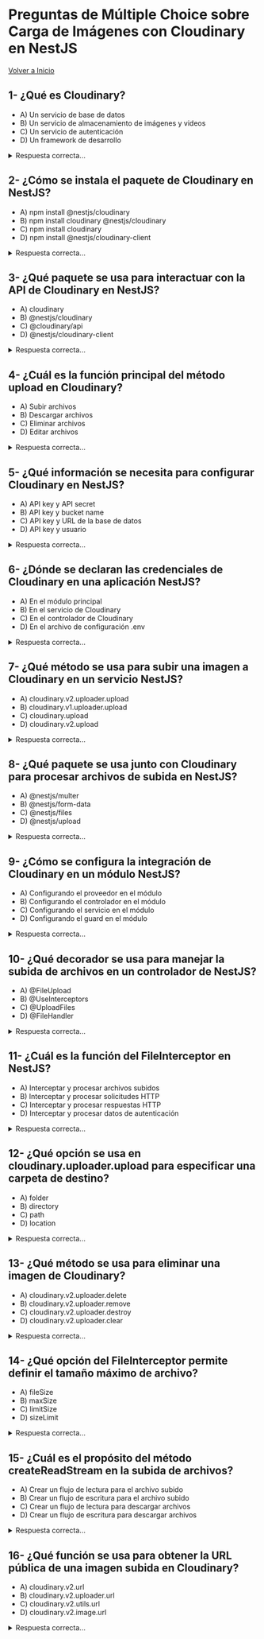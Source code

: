 # Preguntas de Múltiple Choice sobre Carga de Imágenes con Cloudinary en NestJS

[Volver a Inicio](../README.md)

## 1- ¿Qué es Cloudinary?

- A) Un servicio de base de datos
- B) Un servicio de almacenamiento de imágenes y videos
- C) Un servicio de autenticación
- D) Un framework de desarrollo
<details>
  <summary>Respuesta correcta...</summary>
B) Un servicio de almacenamiento de imágenes y videos
</details>

## 2- ¿Cómo se instala el paquete de Cloudinary en NestJS?

- A) npm install @nestjs/cloudinary
- B) npm install cloudinary @nestjs/cloudinary
- C) npm install cloudinary
- D) npm install @nestjs/cloudinary-client
<details>
  <summary>Respuesta correcta...</summary>
C) npm install cloudinary
</details>

## 3- ¿Qué paquete se usa para interactuar con la API de Cloudinary en NestJS?

- A) cloudinary
- B) @nestjs/cloudinary
- C) @cloudinary/api
- D) @nestjs/cloudinary-client
<details>
  <summary>Respuesta correcta...</summary>
A) cloudinary
</details>

## 4- ¿Cuál es la función principal del método upload en Cloudinary?

- A) Subir archivos
- B) Descargar archivos
- C) Eliminar archivos
- D) Editar archivos
<details>
  <summary>Respuesta correcta...</summary>
A) Subir archivos
</details>

## 5- ¿Qué información se necesita para configurar Cloudinary en NestJS?

- A) API key y API secret
- B) API key y bucket name
- C) API key y URL de la base de datos
- D) API key y usuario
<details>
  <summary>Respuesta correcta...</summary>
A) API key y API secret
</details>

## 6- ¿Dónde se declaran las credenciales de Cloudinary en una aplicación NestJS?

- A) En el módulo principal
- B) En el servicio de Cloudinary
- C) En el controlador de Cloudinary
- D) En el archivo de configuración .env
<details>
  <summary>Respuesta correcta...</summary>
D) En el archivo de configuración .env
</details>

## 7- ¿Qué método se usa para subir una imagen a Cloudinary en un servicio NestJS?

- A) cloudinary.v2.uploader.upload
- B) cloudinary.v1.uploader.upload
- C) cloudinary.upload
- D) cloudinary.v2.upload
<details>
  <summary>Respuesta correcta...</summary>
A) cloudinary.v2.uploader.upload
</details>

## 8- ¿Qué paquete se usa junto con Cloudinary para procesar archivos de subida en NestJS?

- A) @nestjs/multer
- B) @nestjs/form-data
- C) @nestjs/files
- D) @nestjs/upload
<details>
  <summary>Respuesta correcta...</summary>
A) @nestjs/multer
</details>

## 9- ¿Cómo se configura la integración de Cloudinary en un módulo NestJS?

- A) Configurando el proveedor en el módulo
- B) Configurando el controlador en el módulo
- C) Configurando el servicio en el módulo
- D) Configurando el guard en el módulo
<details>
  <summary>Respuesta correcta...</summary>
A) Configurando el proveedor en el módulo
</details>

## 10- ¿Qué decorador se usa para manejar la subida de archivos en un controlador de NestJS?

- A) @FileUpload
- B) @UseInterceptors
- C) @UploadFiles
- D) @FileHandler
<details>
  <summary>Respuesta correcta...</summary>
B) @UseInterceptors
</details>

## 11- ¿Cuál es la función del FileInterceptor en NestJS?

- A) Interceptar y procesar archivos subidos
- B) Interceptar y procesar solicitudes HTTP
- C) Interceptar y procesar respuestas HTTP
- D) Interceptar y procesar datos de autenticación
<details>
  <summary>Respuesta correcta...</summary>
A) Interceptar y procesar archivos subidos
</details>

## 12- ¿Qué opción se usa en cloudinary.uploader.upload para especificar una carpeta de destino?

- A) folder
- B) directory
- C) path
- D) location
<details>
  <summary>Respuesta correcta...</summary>
A) folder
</details>

## 13- ¿Qué método se usa para eliminar una imagen de Cloudinary?

- A) cloudinary.v2.uploader.delete
- B) cloudinary.v2.uploader.remove
- C) cloudinary.v2.uploader.destroy
- D) cloudinary.v2.uploader.clear
<details>
  <summary>Respuesta correcta...</summary>
C) cloudinary.v2.uploader.destroy
</details>

## 14- ¿Qué opción del FileInterceptor permite definir el tamaño máximo de archivo?

- A) fileSize
- B) maxSize
- C) limitSize
- D) sizeLimit
<details>
  <summary>Respuesta correcta...</summary>
A) fileSize
</details>

## 15- ¿Cuál es el propósito del método createReadStream en la subida de archivos?

- A) Crear un flujo de lectura para el archivo subido
- B) Crear un flujo de escritura para el archivo subido
- C) Crear un flujo de lectura para descargar archivos
- D) Crear un flujo de escritura para descargar archivos
<details>
  <summary>Respuesta correcta...</summary>
A) Crear un flujo de lectura para el archivo subido
</details>

## 16- ¿Qué función se usa para obtener la URL pública de una imagen subida en Cloudinary?

- A) cloudinary.v2.url
- B) cloudinary.v2.uploader.url
- C) cloudinary.v2.utils.url
- D) cloudinary.v2.image.url
<details>
  <summary>Respuesta correcta...</summary>
A) cloudinary.v2.url
</details>
